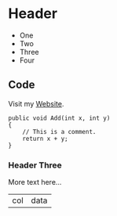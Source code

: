 ﻿# Header

* One
* Two
* Three
* Four

## Code

Visit my [Website](https://bobbycannon.com).

```
public void Add(int x, int y)
{
	// This is a comment.
	return x + y;
}
```

### Header Three
More text here...

<table>
	<tr>
		<td>col</td>
		<td>data</td>
	</tr>
</table>